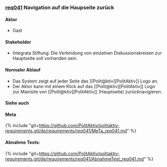 
### [req041](https://github.com/PolitAktiv/politaktiv-requirements/tree/master/de/requirements/req041/req041.md) Navigation auf die Haupseite zurück

#### Aktor
 * Gast


#### Stakeholder
 * Integrata Stiftung: Die Verbindung von einzelnen Diskussionskreisen zur Hauptseite soll vorhanden sein.


#### Normaler Ablauf
 * Das System zeigt auf jeder Seite das [[Polit@ktiv][PolitAktiv]] Logo an.
 * Der Aktor kann mit einem Klick auf das [[Polit@ktiv][PolitAktiv]] Logo zur Mainsite von [[Polit@ktiv][PolitAktiv]] (Hauptseite) zurücknavigieren.


#### Siehe auch

#### Meta
{% include "git+https://github.com/PolitAktiv/politaktiv-requirements.git/de/requirements/req041/MeTa_req041.md" %} 


#### Abnahme Tests:
{% include "git+https://github.com/PolitAktiv/politaktiv-requirements.git/de/requirements/req041/AbnahmeTest_req041.md" %} 




